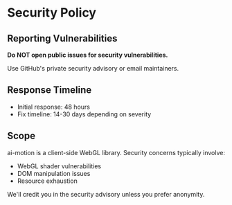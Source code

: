 # Security Policy

## Reporting Vulnerabilities

**Do NOT open public issues for security vulnerabilities.**

Use GitHub's private security advisory or email maintainers.

## Response Timeline

- Initial response: 48 hours
- Fix timeline: 14-30 days depending on severity

## Scope

ai-motion is a client-side WebGL library. Security concerns typically involve:

- WebGL shader vulnerabilities
- DOM manipulation issues
- Resource exhaustion

We'll credit you in the security advisory unless you prefer anonymity.
